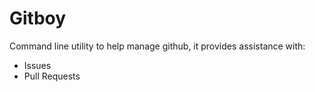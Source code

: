 # Gitboy

Command line utility to help manage github, it provides assistance with: 
 - Issues
 - Pull Requests